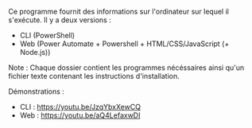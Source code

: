 Ce programme fournit des informations sur l'ordinateur sur lequel il s'exécute.
Il y a deux versions :
  - CLI (PowerShell)
  - Web (Power Automate + Powershell + HTML/CSS/JavaScript (+ Node.js))

Note : Chaque dossier contient les programmes nécéssaires ainsi qu'un fichier texte contenant les instructions d'installation.

Démonstrations :
- CLI : https://youtu.be/JzqYbxXewCQ
- Web : https://youtu.be/aQ4LefaxwDI
